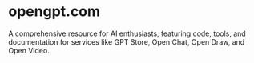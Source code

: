 # opengpt.com
A comprehensive resource for AI enthusiasts, featuring code, tools, and documentation for services like GPT Store, Open Chat, Open Draw, and Open Video. 
